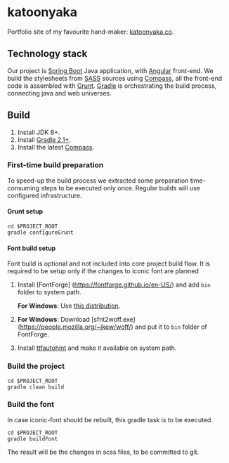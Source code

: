 # katoonyaka
Portfolio site of my favourite hand-maker: [katoonyaka.co](http://katoonyaka.co/).

## Technology stack
Our project is [Spring Boot](http://projects.spring.io/spring-boot/) Java application, 
with [Angular](https://angularjs.org/) front-end. 
We build the stylesheets from [SASS](http://sass-lang.com/) sources using [Compass](http://compass-style.org/),
all the front-end code is assembled with [Grunt](http://gruntjs.com/).
[Gradle](http://gradle.org/) is orchestrating the build process, 
connecting java and web universes. 

## Build
1. Install JDK 8+.
2. Install [Gradle 2.1+](http://gradle.org/).
3. Install the latest [Compass](http://compass-style.org/install/).

### First-time build preparation
To speed-up the build process we extracted some preparation time-consuming
steps to be executed only once. Regular builds will use configured infrastructure.

#### Grunt setup
```
cd $PROJECT_ROOT
gradle configureGrunt
```

#### Font build setup
Font build is optional and not included into core project build flow. 
It is required to be setup only if the changes to iconic font are planned

1. Install [FontForge] (https://fontforge.github.io/en-US/) and add `bin` folder to system path.
 
     **For Windows**: Use [this distribution](http://fontforgebuilds.sourceforge.net/).

2. **For Windows**: Download [sfnt2woff.exe] (https://people.mozilla.org/~jkew/woff/) and put it to `bin` folder of FontForge.

3. Install [ttfautohint](http://www.freetype.org/ttfautohint/#download) and make it available on system path.

### Build the project
```
cd $PROJECT_ROOT
gradle clean build
```

### Build the font
In case iconic-font should be rebuilt, this gradle task is to be executed.
```
cd $PROJECT_ROOT
gradle buildFont
```
The result will be the changes in scss files, to be committed to git.